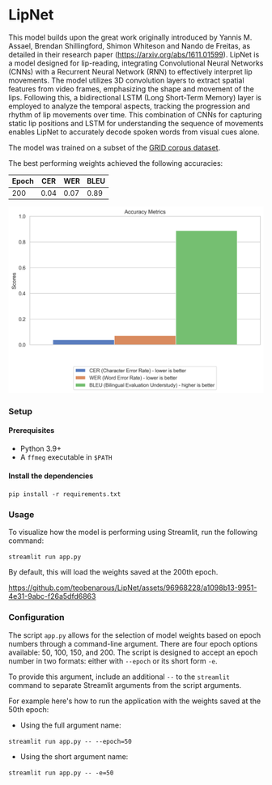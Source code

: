 # LipNet
This model builds upon the great work originally introduced by Yannis M. Assael, Brendan Shillingford, Shimon Whiteson and Nando de Freitas, as detailed in their research paper (https://arxiv.org/abs/1611.01599). 
LipNet is a model designed for lip-reading, integrating Convolutional Neural Networks (CNNs) with a Recurrent Neural Network (RNN) to effectively interpret lip movements. 
The model utilizes 3D convolution layers to extract spatial features from video frames, emphasizing the shape and movement of the lips. 
Following this, a bidirectional LSTM (Long Short-Term Memory) layer is employed to analyze the temporal aspects, tracking the progression and rhythm of lip movements over time. 
This combination of CNNs for capturing static lip positions and LSTM for understanding the sequence of movements enables LipNet to accurately decode spoken words from visual cues alone.

The model was trained on a subset of the [GRID corpus dataset](https://spandh.dcs.shef.ac.uk//gridcorpus/).

The best performing weights achieved the following accuracies:

| Epoch | CER  | WER  | BLEU |
|-------|------|------|------|
| 200   | 0.04 | 0.07 | 0.89 |

<img src="/accuracies.png" width="550">

### Setup
#### Prerequisites
* Python 3.9+
* A `ffmeg` executable in `$PATH`

#### Install the dependencies
`pip install -r requirements.txt`

### Usage
To visualize how the model is performing using Streamlit, run the following command:

`streamlit run app.py`

By default, this will load the weights saved at the 200th epoch.

https://github.com/teobenarous/LipNet/assets/96968228/a1098b13-9951-4e31-9abc-f26a5dfd6863

### Configuration
The script `app.py` allows for the selection of model weights based on epoch numbers through a command-line argument.
There are four epoch options available: 50, 100, 150, and 200.
The script is designed to accept an epoch number in two formats: either with `--epoch` or its short form `-e`. 

To provide this argument, include an additional `--` to the `streamlit` command to separate Streamlit arguments from the script arguments.

For example here's how to run the application with the weights saved at the 50th epoch:
* Using the full argument name:

`streamlit run app.py -- --epoch=50`

* Using the short argument name:

`streamlit run app.py -- -e=50`
